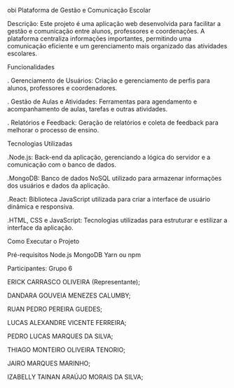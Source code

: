 obi
Plataforma de Gestão e Comunicação Escolar

Descrição: Este projeto é uma aplicação web desenvolvida para facilitar a gestão e comunicação entre alunos, professores e coordenações. A plataforma centraliza informações importantes, permitindo uma comunicação eficiente e um gerenciamento mais organizado das atividades escolares.

Funcionalidades

. Gerenciamento de Usuários: Criação e gerenciamento de perfis para alunos, professores e coordenadores.

. Gestão de Aulas e Atividades: Ferramentas para agendamento e acompanhamento de aulas, tarefas e outras atividades.

. Relatórios e Feedback: Geração de relatórios e coleta de feedback para melhorar o processo de ensino.

Tecnologias Utilizadas

.Node.js: Back-end da aplicação, gerenciando a lógica do servidor e a comunicação com o banco de dados.

.MongoDB: Banco de dados NoSQL utilizado para armazenar informações dos usuários e dados da aplicação.

.React: Biblioteca JavaScript utilizada para criar a interface de usuário dinâmica e responsiva.

.HTML, CSS e JavaScript: Tecnologias utilizadas para estruturar e estilizar a interface da aplicação.

Como Executar o Projeto

Pré-requisitos Node.js MongoDB Yarn ou npm

Participantes: Grupo 6

ERICK CARRASCO OLIVEIRA (Representante);

DANDARA GOUVEIA MENEZES CALUMBY;

RUAN PEDRO PEREIRA GUEDES;

LUCAS ALEXANDRE VICENTE FERREIRA;

PEDRO LUCAS MARQUES DA SILVA;

THIAGO MONTEIRO OLIVEIRA TENORIO;

JAIRO MARQUES MARINHO;

IZABELLY TAINAN ARAÚJO MORAIS DA SILVA;
